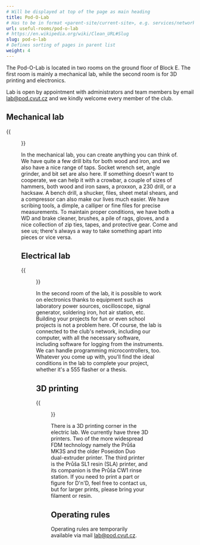 ```yaml
---
# Will be displayed at top of the page as main heading
title: Pod-O-Lab
# Has to be in format <parent-site/current-site>, e.g. services/network (notice missing slash at the beginning)
url: useful-rooms/pod-o-lab
# https://en.wikipedia.org/wiki/Clean_URL#Slug
slug: pod-o-lab
# Defines sorting of pages in parent list
weight: 4
---
```


The Pod-O-Lab is located in two rooms on the ground floor of Block E. The first room is mainly a mechanical lab, while the second room is for 3D printing and electronics.

Lab is open by appointment with administrators and team members by email [lab@pod.cvut.cz](mailto:lab@pod.cvut.cz) and we kindly welcome every member of the club.

## Mechanical lab

{{<figure src="images/useful-rooms/pod-o-lab/mechlab.jpg" alt="Mechanical lab" imgop="rt_fit">}}

In the mechanical lab, you can create anything you can think of. We have quite a few drill bits for both wood and iron, and we also have a nice range of taps. Socket wrench set, angle grinder, and bit set are also here. If something doesn't want to cooperate, we can help it with a crowbar, a couple of sizes of hammers, both wood and iron saws, a proxxon, a 230 drill, or a hacksaw.
A bench drill, a shucker, files, sheet metal shears, and a compressor can also make our lives much easier. We have scribing tools, a dimple, a calliper or fine files for precise measurements. To maintain proper conditions, we have both a WD and brake cleaner, brushes, a pile of rags, gloves, and a nice collection of zip ties, tapes, and protective gear. Come and see us; there's always a way to take something apart into pieces or vice versa.

## Electrical lab

{{<figure src="images/useful-rooms/pod-o-lab/ellab.jpg" alt="Electrical lab" imgop="rt_fit">}}

In the second room of the lab, it is possible to work on electronics thanks to equipment such as laboratory power sources, oscilloscope, signal generator, soldering iron, hot air station, etc. Building your projects for fun or even school projects is not a problem here. Of course, the lab is connected to the club's network, including our computer, with all the necessary software, including software for logging from the instruments. We can handle programming microcontrollers, too. Whatever you come up with, you'll find the ideal conditions in the lab to complete your project, whether it's a 555 flasher or a thesis.

## 3D printing

{{<figure src="images/useful-rooms/pod-o-lab/3dprint.jpg" alt="3D printing" imgop="rt_fit">}}

There is a 3D printing corner in the electric lab. We currently have three 3D printers. Two of the more widespread FDM technology namely the Průša MK3S and the older Poseidon Duo dual-extruder printer. The third printer is the Průša SL1 resin (SLA) printer, and its companion is the Průša CW1 rinse station. If you need to print a part or figure for D'n'D, feel free to contact us, but for larger prints, please bring your filament or resin.

## Operating rules

Operating rules are temporarily available via mail [lab@pod.cvut.cz](mailto:lab@pod.cvut.cz).
